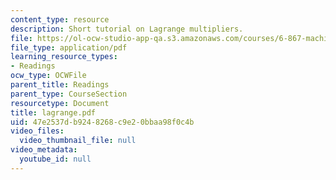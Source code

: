 ```yaml
---
content_type: resource
description: Short tutorial on Lagrange multipliers.
file: https://ol-ocw-studio-app-qa.s3.amazonaws.com/courses/6-867-machine-learning-fall-2006/47e2537db9248268c9e20bbaa98f0c4b_lagrange.pdf
file_type: application/pdf
learning_resource_types:
- Readings
ocw_type: OCWFile
parent_title: Readings
parent_type: CourseSection
resourcetype: Document
title: lagrange.pdf
uid: 47e2537d-b924-8268-c9e2-0bbaa98f0c4b
video_files:
  video_thumbnail_file: null
video_metadata:
  youtube_id: null
---
```

